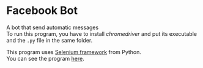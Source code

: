 # Facebook Bot
 A bot that send automatic messages   
 To run this program, you have to install *chromedriver* and put its executable and the `.py` file in the same folder.
 
 This program uses [Selenium framework](https://www.selenium.dev/) from Python.  
 You can see the program [here](https://github.com/KenzoBH/Facebook-Bot/blob/main/facebook-bot.py).
